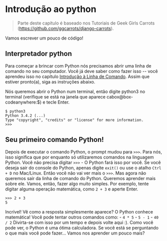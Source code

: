 # Introdução ao python

> Parte deste capítulo é baseado nos Tutoriais de Geek Girls Carrots (https://github.com/ggcarrots/django-carrots).

Vamos escrever um pouco de código!

## Interpretador python

Para começar a brincar com Python nós precisamos abrir uma linha de comando no seu computador. Você já deve saber como fazer isso -- você aprendeu isso no capítulo [Introdução à Linha de Comando](../linha_de_comando/introducao.md). Assim que estiver pronto(a), siga as instruções abaixo.

Nós queremos abrir o Python num terminal, então digite python3 no terminal (verifique se está na janela que aparece cabox@box-codeanywhere:$) e tecle Enter.
```
$ python3
Python 3.4.2 (...)
Type "copyright", "credits" or "license" for more information.
>>>
```

## Seu primeiro comando Python!
Depois de executar o comando Python, o prompt mudou para ``>>>``. Para nós, isso significa que por enquanto só utilizaremos comandos na linguagem Python. Você não precisa digitar ``>>>`` - O Python fará isso por você.
Se você deseja sair do console do Python, apenas digite ``exit()`` ou use o atalho ``Ctrl + D`` no Mac/Linux. Então você não vai ver mais o ``>>>``.
Mas agora não queremos sair da linha de comando do Python. Queremos aprender mais sobre ele. Vamos, então, fazer algo muito simples. Por exemplo, tente digitar alguma operação matemática, como ``2 + 3`` e aperte Enter.

```
>>> 2 + 3
5
```

Incrível! Vê como a resposta simplesmente aparece? O Python conhece matemática! Você pode tentar outros comandos como: - ``4 * 5`` - ``5 - 1`` - ``40 / 2``
Divirta-se com isso por um tempo e depois volte aqui :).
Como você pode ver, o Python é uma ótima calculadora. Se você está se perguntando o que mais você pode fazer... Vamos nos aprender um pouco mais?
